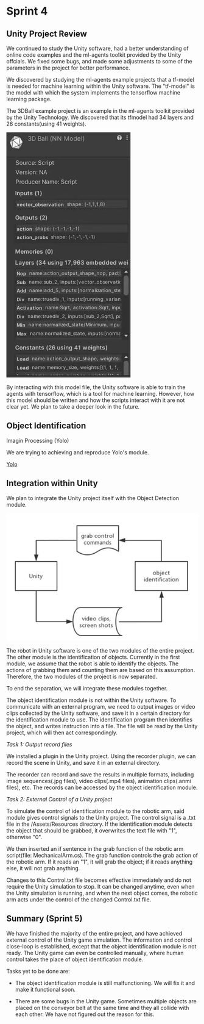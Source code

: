 # Sprint 4

## Unity Project Review
We continued to study the Unity software, had a better 
understanding of online code examples and the ml-agents 
toolkit provided by the Unity offcials. 
We fixed some bugs, and made some adjustments to some of
the parameters in the project for better performance.

We discovered by studying the ml-agents example projects that a tf-model is needed for machine learning within the Unity software. The "tf-model" is the model with which the system implements the tensorflow machine learning package. 

The 3DBall example project is an example in the ml-agents 
toolkit provided by the Unity Technology. We discovered that 
its tfmodel had 34 layers and 26 constants(using 41 weights). 

![3DBall](https://github.com/lijinlunbeng/Project-RobotArm-/blob/main/images/12.jpg)

By interacting with this model file, the Unity software is
able to train the agents with tensorflow, which is a tool 
for machine learning. However, how this model should be written and how the scripts interact with it are not clear yet. We plan to take a deeper look in the future.

## Object Identification

Imagin Processing (Yolo)

We are trying to achieving and reproduce Yolo's module.

[Yolo](https://github.com/pjreddie/darknet/wiki/YOLO:-Real-Time-Object-Detection)

## Integration within Unity
We plan to integrate the Unity project itself with the Object Detection module.

![Integration Plan](https://github.com/lijinlunbeng/Project-RobotArm-/blob/main/images/13.jpg)

The robot in Unity software is one of the two modules of the
entire project. The other module is the identification of objects.
Currently in the first module, we assume that the robot 
is able to identify the objects. The actions of grabbing them and counting them are based on this assumption. Therefore, the two modules of the project is now separated. 

To end the separation, we will integrate these modules together.

The object identification module is not within the Unity software.
To communicate with an external program, we need to output images or video clips collected by the Unity software, and save it in a certain directory for the identification module to use. The identification program then identifies the object, and writes instruction into a file. The file will be read by the Unity project, which will then act correspondingly.

*Task 1: Output record files*

We installed a plugin in the Unity project. Using the recorder plugin, we can record the scene in Unity, and save it in an external directory.

The recorder can record and save the results in multiple formats, including image sequences(.jpg files), video clips(.mp4 files), animation clips(.anmi files), etc. The records can be accessed by the object identification
module.

*Task 2: External Control of a Unity project*

To simulate the control of identification module to the robotic arm, said module gives control signals to the Unity project. The control signal is a .txt file in the /Assets/Resources directory. If the identification module detects the object that should be grabbed, it overwrites the text
file with "1", otherwise "0". 

We then inserted an if sentence in the grab function of the robotic arm script(file: MechanicalArm.cs). The grab function controls the grab action of the robotic arm. If it reads an "1", it will grab the object; if it reads anything else, it will not grab anything. 

Changes to this Control.txt file becomes effective immediately and do not require the Unity simulation to stop. It can be changed anytime, even when the Unity simulation is running, and when the next object comes, the robotic arm acts under the control of the changed Control.txt file.

## Summary (Sprint 5)

We have finished the majority of the entire project, and have achieved external control of the Unity game simulation. The information and control close-loop is established, except that the object identification module is not ready. The Unity game can even be controlled manually, where
human control takes the place of object identification module.
 
Tasks yet to be done are:

- The object identification module is still malfunctioning. We will fix it and make it functional soon.

- There are some bugs in the Unity game. Sometimes multiple objects are placed on the conveyor belt at the same time and they all collide with each other. We have not figured out the reason for this.

